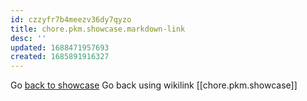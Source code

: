 ```yaml
---
id: czzyfr7b4meezv36dy7qyzo
title: chore.pkm.showcase.markdown-link
desc: ''
updated: 1688471957693
created: 1685891916327
---
```


Go [back to showcase](chore.pkm.showcase.md)
Go back using wikilink [[chore.pkm.showcase]]
